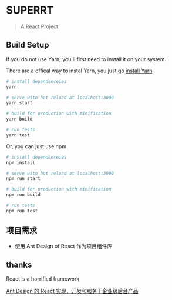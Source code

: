 # SUPERRT

> A React Project

## Build Setup

If you do not use Yarn, you'll first need to install it on your system.

There are a offical way to instal Yarn, you just go [install Yarn](https://yarnpkg.com/en/docs/install#windows-stable)

```bash
# install dependenceies
yarn

# serve with hot reload at localhost:3000
yarn start

# build for production with minification
yarn build

# run tests
yarn test
```

Or, you can just use npm

```bash
# install dependenceies
npm install

# serve with hot reload at localhost:3000
npm run start

# build for production with minification
npm run build

# run tests
npm run test
```

## 项目需求

- 使用 Ant Design of React 作为项目组件库

## thanks

React is a horrified framework

[Ant Design 的 React 实现，开发和服务于企业级后台产品](https://ant.design/docs/react/introduce-cn)
